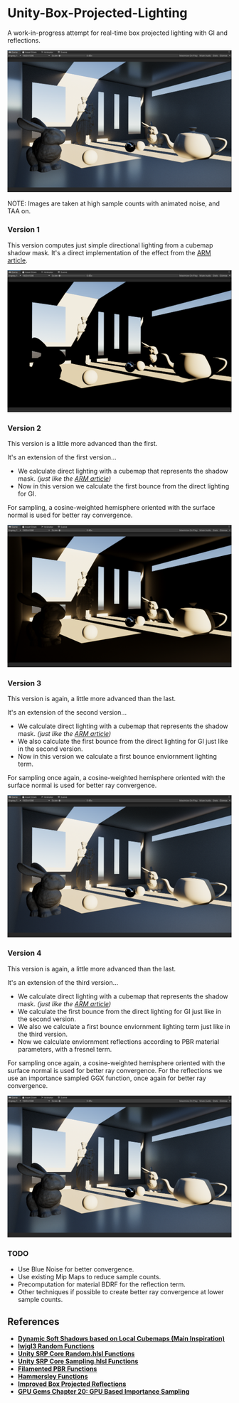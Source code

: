 # Unity-Box-Projected-Lighting
A work-in-progress attempt for real-time box projected lighting with GI and reflections.

![v4.png](GithubContent/v4.png)

NOTE: Images are taken at high sample counts with animated noise, and TAA on.

### Version 1

This version computes just simple directional lighting from a cubemap shadow mask.
It's a direct implementation of the effect from the [ARM article](https://developer.arm.com/documentation/102179/0100/Dynamic-soft-shadows-based-on-local-cubemaps).

![v1.png](GithubContent/v1.png)

### Version 2

This version is a little more advanced than the first.

It's an extension of the first version...
- We calculate direct lighting with a cubemap that represents the shadow mask. *(just like the [ARM article](https://developer.arm.com/documentation/102179/0100/Dynamic-soft-shadows-based-on-local-cubemaps))*
- Now in this version we calculate the first bounce from the direct lighting for GI.

For sampling, a cosine-weighted hemisphere oriented with the surface normal is used for better ray convergence.

![v2.png](GithubContent/v2.png)

### Version 3

This version is again, a little more advanced than the last.

It's an extension of the second version...
- We calculate direct lighting with a cubemap that represents the shadow mask. *(just like the [ARM article](https://developer.arm.com/documentation/102179/0100/Dynamic-soft-shadows-based-on-local-cubemaps))*
- We also calculate the first bounce from the direct lighting for GI just like in the second version.
- Now in this version we calculate a first bounce enviornment lighting term.

For sampling once again, a cosine-weighted hemisphere oriented with the surface normal is used for better ray convergence.

![v3.png](GithubContent/v3.png)

### Version 4

This version is again, a little more advanced than the last.

It's an extension of the third version...
- We calculate direct lighting with a cubemap that represents the shadow mask. *(just like the [ARM article](https://developer.arm.com/documentation/102179/0100/Dynamic-soft-shadows-based-on-local-cubemaps))*
- We calculate the first bounce from the direct lighting for GI just like in the second version.
- We also we calculate a first bounce enviornment lighting term just like in the third version.
- Now we calculate enviornment reflections according to PBR material parameters, with a fresnel term.

For sampling once again, a cosine-weighted hemisphere oriented with the surface normal is used for better ray convergence. For the reflections we use an importance sampled GGX function, once again for better ray convergence.

![v4.png](GithubContent/v4.png)

### TODO

- Use Blue Noise for better convergence.
- Use existing Mip Maps to reduce sample counts.
- Precomputation for material BDRF for the reflection term.
- Other techniques if possible to create better ray convergence at lower sample counts.

## References
- **[Dynamic Soft Shadows based on Local Cubemaps (Main Inspiration)](https://developer.arm.com/documentation/102179/0100/Dynamic-soft-shadows-based-on-local-cubemaps)**
- **[lwjgl3 Random Functions](https://github.com/LWJGL/lwjgl3-demos/blob/main/res/org/lwjgl/demo/opengl/raytracing/randomCommon.glsl)**
- **[Unity SRP Core Random.hlsl Functions](https://github.com/Unity-Technologies/Graphics/blob/master/Packages/com.unity.render-pipelines.core/ShaderLibrary/Random.hlsl)**
- **[Unity SRP Core Sampling.hlsl Functions](https://github.com/Unity-Technologies/Graphics/blob/master/Packages/com.unity.render-pipelines.core/ShaderLibrary/Sampling/Sampling.hlsl)**
- **[Filamented PBR Functions](https://google.github.io/filament/Filament.html#materialsystem)**
- **[Hammersley Functions](https://github.com/Unity-Technologies/Graphics/blob/master/Packages/com.unity.render-pipelines.core/ShaderLibrary/Sampling/Hammersley.hlsl)**
- **[Improved Box Projected Reflections](https://github.com/frostbone25/Unity-Improved-Box-Projected-Reflections/tree/main)**
- **[GPU Gems Chapter 20: GPU Based Importance Sampling](https://developer.nvidia.com/gpugems/gpugems3/part-iii-rendering/chapter-20-gpu-based-importance-sampling)**
